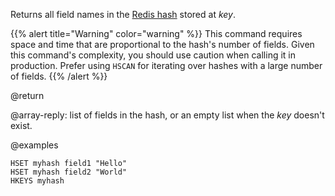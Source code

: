 Returns all field names in the [Redis hash](/docs/data-types/hashes) stored at _key_.

{{% alert title="Warning" color="warning" %}}
This command requires space and time that are proportional to the hash's number of fields.
Given this command's complexity, you should use caution when calling it in production.
Prefer using `HSCAN` for iterating over hashes with a large number of fields.
{{% /alert %}}

@return

@array-reply: list of fields in the hash, or an empty list when the _key_ doesn't exist.

@examples

```cli
HSET myhash field1 "Hello"
HSET myhash field2 "World"
HKEYS myhash
```
